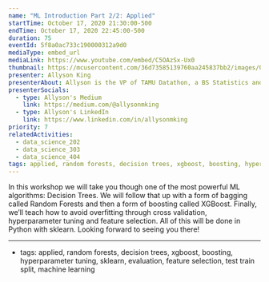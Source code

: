 ```yaml
---
name: "ML Introduction Part 2/2: Applied"
startTime: October 17, 2020 21:30:00-500
endTime: October 17, 2020 22:45:00-500
duration: 75
eventId: 5f8a0ac733c190000312a9d0
mediaType: embed_url
mediaLink: https://www.youtube.com/embed/C5OAzSx-Ux0
thumbnail: https://mcusercontent.com/36d73585139760aa245837bb2/images/0dd3d528-a1b1-481c-8ccf-01e7913ae268.jpeg
presenter: Allyson King
presenterAbout: Allyson is the VP of TAMU Datathon, a BS Statistics and (almost) Computer Science, and has worked at AT&T and TTI.
presenterSocials:
  - type: Allyson's Medium
    link: https://medium.com/@allysonmking
  - type: Allyson's LinkedIn
    link: https://www.linkedin.com/in/allysonmking
priority: 7
relatedActivities:
  - data_science_202
  - data_science_303
  - data_science_404
tags: applied, random forests, decision trees, xgboost, boosting, hyperparameter tuning, sklearn, evaluation, feature selection, test train split, machine learning
---
```


In this workshop we will take you though one of the most powerful ML algorithms: Decision Trees. We will follow that up with a form of bagging called Random Forests and then a form of boosting called XGBoost.
Finally, we’ll teach how to avoid overfitting through cross validation, hyperparameter tuning and feature selection. All of this will be done in Python with sklearn. Looking forward to seeing you there!

---

- tags: applied, random forests, decision trees, xgboost, boosting, hyperparameter tuning, sklearn, evaluation, feature selection, test train split, machine learning
